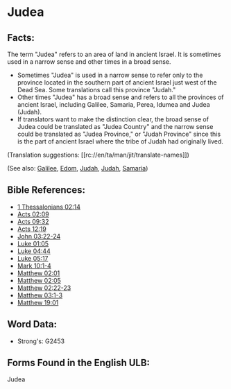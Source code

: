 # Judea

## Facts:

The term "Judea" refers to an area of land in ancient Israel. It is sometimes used in a narrow sense and other times in a broad sense.

* Sometimes "Judea" is used in a narrow sense to refer only to the province located in the southern part of ancient Israel just west of the Dead Sea. Some translations call this province "Judah."
* Other times "Judea" has a broad sense and refers to all the provinces of ancient Israel, including Galilee, Samaria, Perea, Idumea and Judea (Judah).
* If translators want to make the distinction clear, the broad sense of Judea could be translated as "Judea Country" and the narrow sense could be translated as "Judea Province," or "Judah Province" since this is the part of ancient Israel where the tribe of Judah had originally lived.

(Translation suggestions: [[rc://en/ta/man/jit/translate-names]])

(See also: [Galilee](../names/galilee.md), [Edom](../names/edom.md), [Judah](../names/judah.md), [Judah](../names/kingdomofjudah.md), [Samaria](../names/samaria.md))

## Bible References:

* [1 Thessalonians 02:14](rc://en/tn/help/1th/02/14)
* [Acts 02:09](rc://en/tn/help/act/02/09)
* [Acts 09:32](rc://en/tn/help/act/09/32)
* [Acts 12:19](rc://en/tn/help/act/12/19)
* [John 03:22-24](rc://en/tn/help/jhn/03/22)
* [Luke 01:05](rc://en/tn/help/luk/01/05)
* [Luke 04:44](rc://en/tn/help/luk/04/44)
* [Luke 05:17](rc://en/tn/help/luk/05/17)
* [Mark 10:1-4](rc://en/tn/help/mrk/10/01)
* [Matthew 02:01](rc://en/tn/help/mat/02/01)
* [Matthew 02:05](rc://en/tn/help/mat/02/05)
* [Matthew 02:22-23](rc://en/tn/help/mat/02/22)
* [Matthew 03:1-3](rc://en/tn/help/mat/03/01)
* [Matthew 19:01](rc://en/tn/help/mat/19/01)

## Word Data:

* Strong's: G2453

## Forms Found in the English ULB:

Judea
